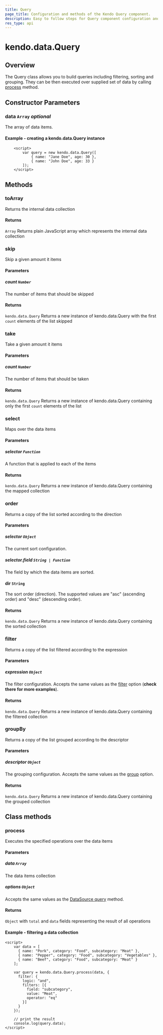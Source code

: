 ```yaml
---
title: Query
page_title: Configuration and methods of the Kendo Query component.
description: Easy to follow steps for Query component configuration and examples of supported methods.
res_type: api
---
```


# kendo.data.Query

## Overview

The Query class allows you to build queries including filtering, sorting and grouping.
They can be then executed over supplied set of data by calling [process](#process) method.

## Constructor Parameters

### data `Array` *optional*

The array of data items.

#### Example - creating a kendo.data.Query instance

```pseudo
    <script>
        var query = new kendo.data.Query([
            { name: "Jane Doe", age: 30 },
            { name: "John Doe", age: 33 }
        ]);
    </script>
```

## Methods

### toArray

Returns the internal data collection

#### Returns

`Array` Returns plain JavaScript array which represents the internal data collection

### skip

Skip a given amount it items

#### Parameters

##### count `Number`

The number of items that should be skipped

#### Returns

`kendo.data.Query` Returns a new instance of kendo.data.Query with the first `count` elements of the list skipped

### take

Take a given amount it items

#### Parameters

##### count `Number`

The number of items that should be taken

#### Returns

`kendo.data.Query` Returns a new instance of kendo.data.Query containing only the first `count` elements of the list

### select

Maps over the data items

#### Parameters

##### selector `Function`

A function that is applied to each of the items

#### Returns

`kendo.data.Query` Returns a new instance of kendo.data.Query containing the mapped collection

### order

Returns a copy of the list sorted according to the direction

#### Parameters

##### selector `Object`

The current sort configuration.

##### selector.field `String | Function`

The field by which the data items are sorted.

#### dir `String`

The sort order (direction). The supported values are "asc" (ascending order) and "desc" (descending order).

#### Returns

`kendo.data.Query` Returns a new instance of kendo.data.Query containing the sorted collection

### filter

Returns a copy of the list filtered according to the expression

#### Parameters

##### expression `Object`

The filter configuration. Accepts the same values as the [filter](/api/javascript/data/datasource/configuration/filter) option (**check there for more examples**).

#### Returns

`kendo.data.Query` Returns a new instance of kendo.data.Query containing the filtered collection

### groupBy

Returns a copy of the list grouped according to the descriptor

#### Parameters

##### descriptor `Object`

The grouping configuration. Accepts the same values as the [group](/api/javascript/data/datasource/configuration/group) option.

#### Returns

`kendo.data.Query` Returns a new instance of kendo.data.Query containing the grouped collection

## Class methods

### process

Executes the specified operations over the data items

#### Parameters

##### data `Array`

The data items collection

##### options `Object`

Accepts the same values as the [DataSource query](/api/javascript/datasource/methods/query) method.

#### Returns

`Object` with `total` and `data` fields representing the result of all operations

#### Example - filtering a data collection

    <script>
        var data = [
          { name: "Pork", category: "Food", subcategory: "Meat" },
          { name: "Pepper", category: "Food", subcategory: "Vegetables" },
          { name: "Beef", category: "Food", subcategory: "Meat" }
        ];

        var query = kendo.data.Query.process(data, {
          filter: {
            logic: "and",
            filters: [{
              field: "subcategory",
              value: "Meat",
              operator: "eq"
            }]
          }
        });

        // print the result
        console.log(query.data);
    </script>
